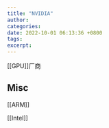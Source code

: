 ```yaml
---
title: "NVIDIA"
author: 
categories: 
date: 2022-10-01 06:13:36 +0800
tags: 
excerpt: 
---
```



[[GPU]]厂商







## Misc


[[ARM]]

[[Intel]]





